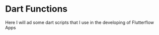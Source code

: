 # Dart Functions

Here I will ad some dart scripts that I use in the developing of Flutterflow Apps
